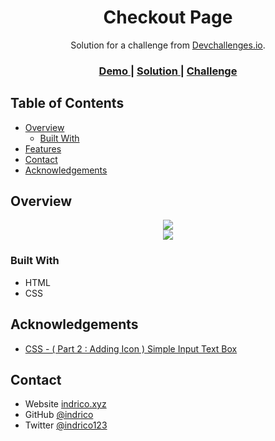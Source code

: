 <!-- Please update value in the {}  -->

<h1 align="center">Checkout Page</h1>

<div align="center">
   Solution for a challenge from  <a href="http://devchallenges.io" target="_blank">Devchallenges.io</a>.
</div>

<div align="center">
  <h3>
    <a href="https://indrico-checkout-page.netlify.app/">
      Demo
    </a>
    <span> | </span>
    <a href="https://devchallenges.io/solutions/liYfL4AK82JpMkkOIDp6">
      Solution
    </a>
    <span> | </span>
    <a href="https://devchallenges.io/challenges/0J1NxxGhOUYVqihwegfO">
      Challenge
    </a>
  </h3>
</div>

<!-- TABLE OF CONTENTS -->

## Table of Contents

- [Overview](#overview)
  - [Built With](#built-with)
- [Features](#features)
- [Contact](#contact)
- [Acknowledgements](#acknowledgements)

<!-- OVERVIEW -->

## Overview
<div align="center"> <img src="https://indrico-checkout-page.netlify.app/desktop-screenshoot.png"> </div>
<div align="center"> <img src="https://indrico-checkout-page.netlify.app/mobile-screenshoot.png"> </div>

### Built With
- HTML
- CSS

## Acknowledgements
- [CSS - ( Part 2 : Adding Icon ) Simple Input Text Box](https://www.youtube.com/watch?v=rWjntaq4FW4)

## Contact
- Website [indrico.xyz](https://indrico.xyz)
- GitHub [@indrico](https://github.com/indrico)
- Twitter [@indrico123](https://twitter.com/indrico123)